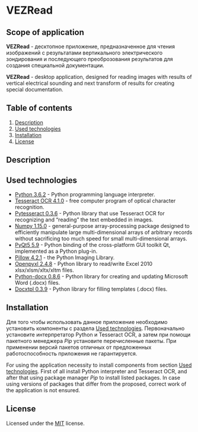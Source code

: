 # VEZRead

## Scope of application 

**VEZRead** - десктопное приложение, предназначенное для чтения изображений с результатами вертикального электрического зондирования и последующего преоброзования результатов для создания специальной документации.

**VEZRead** - desktop application, designed for reading images with results of vertical electrical sounding and next transform of results for creating special documentation. 


## Table of contents

  1. [Description](#Description)
  2. [Used technologies](#Used-technologies)
  3. [Installation](#Installation)
  4. [License](#License)

## Description



## Used technologies

- [Python 3.6.2](https://www.python.org/downloads/) - Python programming language interpreter.
- [Tesseract OCR 4.1.0](https://digi.bib.uni-mannheim.de/tesseract/) - free computer program of optical character recognition.
- [Pytesseract 0.3.6](https://pypi.org/project/pytesseract/0.3.6/) - Python library that use Tesseract OCR for recognizing and “reading” the text embedded in images. 
- [Numpy 1.15.0](https://pypi.org/project/numpy/1.15.0/) - general-purpose array-processing package designed to efficiently manipulate large multi-dimensional arrays of arbitrary records without sacrificing too much speed for small multi-dimensional arrays.
- [PyQt5 5.9](https://pypi.org/project/PyQt5/5.9/) - Python binding of the cross-platform GUI toolkit Qt, implemented as a Python plug-in.
- [Pillow 4.2.1](https://pypi.org/project/Pillow/4.2.1/) - the Python Imaging Library.
- [Openpyxl 2.4.8](https://pypi.org/project/openpyxl/2.4.8/) - Python library to read/write Excel 2010 xlsx/xlsm/xltx/xltm files.
- [Python-docx 0.8.6](https://pypi.org/project/python-docx/0.8.6/) - Python library for creating and updating Microsoft Word (.docx) files.
- [Docxtpl 0.3.9](https://pypi.org/project/docxtpl/0.3.9/) - Python library for filling templates (.docx) files.


## Installation 
Для того чтобы использовать данное приложение необходимо установить компоненты с раздела [Used technologies](#Used-technologies). Первоначально установите интерпретатор Python и Tesseract OCR, а затем при помощи пакетного менеджера *Pip* установите перечисленные пакеты. При применении версий пакетов отличных от предложенных работоспособность приложения не гарантируется.

For using the application necessity to install components from section [Used technologies](#Used-technologies). First of all install Python interpreter and Tesseract OCR, and after that using package manager *Pip* to install listed packages. In case using versions of packages that differ from the proposed, correct work of the application is not ensured.


## License 
Licensed under the [MIT](LICENSE.txt) license.	

